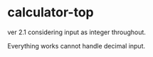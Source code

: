 # calculator-top

ver 2.1
considering input as integer throughout.

Everything works
cannot handle decimal input. 
